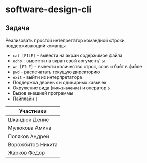 # software-design-cli
## Задача
Реализовать простой интепретатор командной строки, поддерживающий команды

- `cat [FILE]` - вывести на экран содержимое файла
- `echo` - вывести на экран свой аргумент/-ы
- `wc [FILE]` - вывести количество строк, слов и байт в файле
- `pwd` - распечатать текущую директорию
- `exit` - выйти из интерпретатора
- Поддержка двойных и одинарных кавычек
- Окружение вида (`имя=значение`) и оператор `$`
- Вызов внешней программы
- Пайплайн `|`


| Участники |
|-----------|
| Шкандюк Денис  |
| Мулюкова Амина  |
| Поляков Андрей  |
| Ворожбитов Никита  |
| Жарков Федор  |

